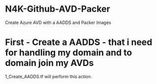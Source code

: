 # N4K-Github-AVD-Packer
Create Azure AVD with a AADDS and Packer Images

# First - Create a AADDS - that i need for handling my domain and to domain join my AVDs
1_Create_AADDS.tf will perform this action.
